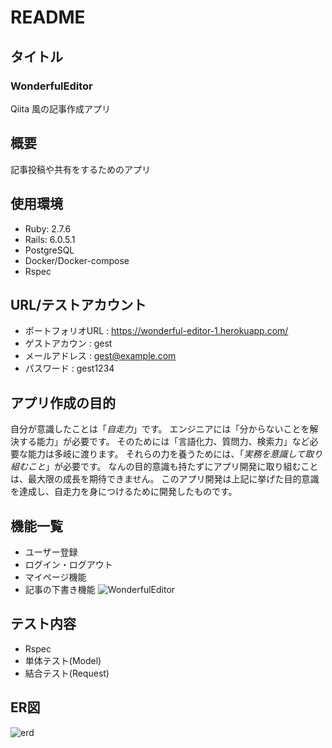 # README
## タイトル
### WonderfulEditor
Qiita 風の記事作成アプリ

## 概要
記事投稿や共有をするためのアプリ

## 使用環境
 - Ruby: 2.7.6
 - Rails: 6.0.5.1
 - PostgreSQL
 - Docker/Docker-compose
 - Rspec

## URL/テストアカウント
 - ポートフォリオURL : https://wonderful-editor-1.herokuapp.com/
 - ゲストアカウン : gest
 - メールアドレス : gest@example.com
 - パスワード : gest1234

## アプリ作成の目的
自分が意識したことは「_自走力_」です。
エンジニアには「分からないことを解決する能力」が必要です。
そのためには「言語化力、質問力、検索力」など必要な能力は多岐に渡ります。
それらの力を養うためには、「_実務を意識して取り組むこと_」が必要です。
なんの目的意識も持たずにアプリ開発に取り組むことは、最大限の成長を期待できません。
このアプリ開発は上記に挙げた目的意識を達成し、自走力を身につけるために開発したものです。

## 機能一覧
 - ユーザー登録
 - ログイン・ログアウト
 - マイページ機能
 - 記事の下書き機能
 ![WonderfulEditor](https://user-images.githubusercontent.com/108565543/194697385-506da26f-80dd-4554-a522-d20a7a368eb3.gif)

## テスト内容
 - Rspec
  - 単体テスト(Model)
  - 結合テスト(Request)

## ER図
![erd](https://user-images.githubusercontent.com/108565543/194699058-11e80e92-6cfb-4994-a724-1ac9f7d9aa11.jpg)
